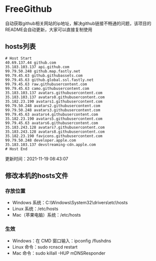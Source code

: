 # FreeGithub
自动获取github相关网站的ip地址，解决github链接不畅通的问题，该项目的README会自动更新，大家可以直接复制使用

## hosts列表
```base
# Host Start
40.69.137.44 github.com
35.183.103.137 api.github.com
99.79.50.248 github.map.fastly.net
99.79.45.63 github.githubassets.com
99.79.45.63 github.global.ssl.fastly.net
99.79.45.63 raw.githubusercontent.com
99.79.45.63 camo.githubusercontent.com
35.183.103.137 avatars.githubusercontent.com
35.183.103.137 avatars0.githubusercontent.com
35.182.23.190 avatars1.githubusercontent.com
99.79.50.248 avatars2.githubusercontent.com
99.79.50.248 avatars3.githubusercontent.com
99.79.45.63 avatars4.githubusercontent.com
35.182.23.190 avatars5.githubusercontent.com
99.79.45.63 avatars6.githubusercontent.com
35.183.243.128 avatars7.githubusercontent.com
35.183.243.128 avatars8.githubusercontent.com
35.182.23.190 favicons.githubusercontent.com
99.79.50.248 developer.apple.com
35.183.103.137 devstreaming-cdn.apple.com
# Host End
```

更新时间：2021-11-19 08:43:07

## 修改本机的hosts文件
### 存放位置
* Windows 系统：C:\Windows\System32\drivers\etc\hosts
* Linux 系统：/etc/hosts
* Mac（苹果电脑）系统：/etc/hosts

### 生效
* Windows：在 CMD 窗口输入：ipconfig /flushdns
* Linux 命令：sudo rcnscd restart
* Mac 命令：sudo killall -HUP mDNSResponder